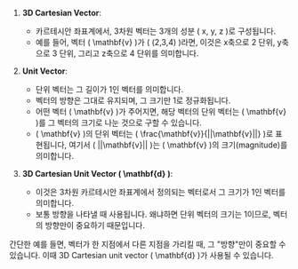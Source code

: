 1. **3D Cartesian Vector**:
   - 카르테시안 좌표계에서, 3차원 벡터는 3개의 성분 \( x, y, z \)로 구성됩니다. 
   - 예를 들어, 벡터 \( \mathbf{v} \)가 \( (2,3,4) \)라면, 이것은 x축으로 2 단위, y축으로 3 단위, 그리고 z축으로 4 단위를 의미합니다.

2. **Unit Vector**:
   - 단위 벡터는 그 길이가 1인 벡터를 의미합니다. 
   - 벡터의 방향은 그대로 유지되며, 그 크기만 1로 정규화됩니다. 
   - 어떤 벡터 \( \mathbf{v} \)가 주어지면, 해당 벡터의 단위 벡터는 \( \mathbf{v} \)를 그 벡터의 크기로 나눈 것으로 구할 수 있습니다. 
   - \( \mathbf{v} \)의 단위 벡터는 \( \frac{\mathbf{v}}{||\mathbf{v}||} \)로 표현됩니다, 여기서 \( ||\mathbf{v}|| \)는 \( \mathbf{v} \)의 크기(magnitude)를 의미합니다.

3. **3D Cartesian Unit Vector \( \mathbf{d} \)**:
   - 이것은 3차원 카르테시안 좌표계에서 정의되는 벡터로서 그 크기가 1인 벡터를 의미합니다.
   - 보통 방향을 나타낼 때 사용됩니다. 왜냐하면 단위 벡터의 크기는 1이므로, 벡터의 방향만이 중요하기 때문입니다.

간단한 예를 들면, 벡터가 한 지점에서 다른 지점을 가리킬 때, 그 "방향"만이 중요할 수 있습니다. 이때 3D Cartesian unit vector \( \mathbf{d} \)가 사용될 수 있습니다.